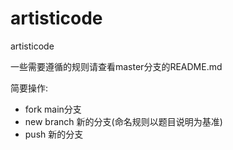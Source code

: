 # artisticode
artisticode

一些需要遵循的规则请查看master分支的README.md

简要操作:
- fork main分支
- new branch 新的分支(命名规则以题目说明为基准)
- push 新的分支
